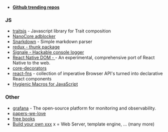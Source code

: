 - [**Github trending repos**](https://github.com/vitalets/github-trending-repos)

### JS

- [traitsjs](https://github.com/traitsjs/traits.js/#background-traits) - Javascript library for Trait composition
- [NanoCore adblocker](https://github.com/NanoAdblocker/NanoCore)
- [Snarkdown](https://github.com/developit/snarkdown) - Simple markdown parser
- [redux - thunk package](https://github.com/gaearon/redux-thunk)
- [Signale - Hackable console logger](https://github.com/klauscfhq/signale/blob/master/signale.js)
- [React Native DOM - ](https://github.com/vincentriemer/react-native-dom) - An experimental, comprehensive port of React Native to the web.
- [core-decorators](https://github.com/jayphelps/core-decorators.git)
- [react-fns](https://github.com/jaredpalmer/react-fns) - collection of imperative Browser API's turned into declarative React components
- [Hygienic Macros for JavaScript](https://github.com/sweet-js/sweet-core)
### Other

- [grafana](https://github.com/grafana/grafana) - The open-source platform for monitoring and observability.
- [papers-we-love](https://github.com/papers-we-love)
- [free books](https://github.com/EbookFoundation/free-programming-books)
- [Build your own xxx](https://github.com/danistefanovic/build-your-own-x) x = Web Server, template engine, ... (many more)